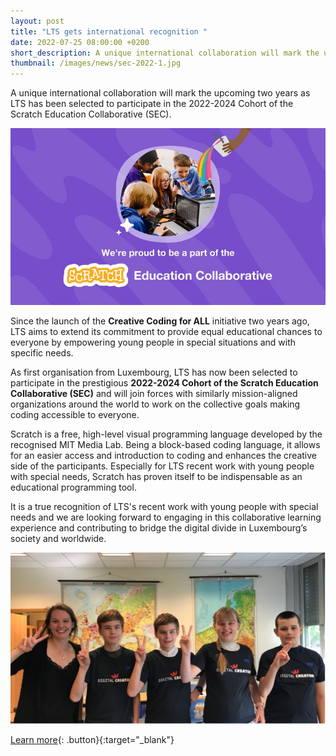 ```yaml
---
layout: post
title: "LTS gets international recognition "
date: 2022-07-25 08:00:00 +0200
short_description: A unique international collaboration will mark the upcoming two years as LTS has been selected to participate in the 2022-2024 Cohort of the Scratch Education Collaborative (SEC).
thumbnail: /images/news/sec-2022-1.jpg
---
```


A unique international collaboration will mark the upcoming two years as LTS has been selected to participate in the 2022-2024 Cohort of the Scratch Education Collaborative (SEC).

![Scratch Education Collaborative](/images/news/sec-2022-1.jpg)

Since the launch of the **Creative Coding for ALL** initiative two years ago, LTS aims to extend its commitment to provide equal educational chances to everyone by empowering young people in special situations and with specific needs.

As first organisation from Luxembourg, LTS has now been selected to participate in the prestigious **2022-2024 Cohort of the Scratch Education Collaborative (SEC)** and will join forces with similarly mission-aligned organizations around the world to work on the collective goals making coding accessible to everyone.

Scratch is a free, high-level visual programming language developed by the recognised MIT Media Lab. Being a block-based coding language, it allows for an easier access and introduction to coding and enhances the creative side of the participants. Especially for LTS recent work with young people with special needs, Scratch has proven itself to be indispensable as an educational programming tool.

It is a true recognition of LTS's recent work with young people with special needs and we are looking forward to engaging in this collaborative learning experience and contributing to bridge the digital divide in Luxembourg’s society and worldwide.  

![Julie (Lead Coach) with her CC4All students](/images/news/sec-2022-2.jpg)

[Learn more](https://sip.scratch.mit.edu/sec){: .button}{:target="_blank"}